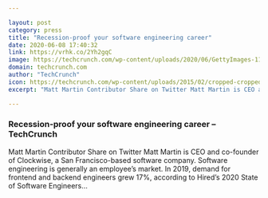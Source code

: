 ```yaml
---

layout: post
category: press
title: "Recession-proof your software engineering career"
date: 2020-06-08 17:40:32
link: https://vrhk.co/2Yh2gqC
image: https://techcrunch.com/wp-content/uploads/2020/06/GettyImages-1159379063.jpg?w=600
domain: techcrunch.com
author: "TechCrunch"
icon: https://techcrunch.com/wp-content/uploads/2015/02/cropped-cropped-favicon-gradient.png?w=180
excerpt: "Matt Martin Contributor Share on Twitter Matt Martin is CEO and co-founder of Clockwise, a San Francisco-based software company. Software engineering is generally an employee’s market. In 2019, demand for frontend and backend engineers grew 17%, according to Hired’s 2020 State of Software Engineers…"

---
```


### Recession-proof your software engineering career – TechCrunch

Matt Martin Contributor Share on Twitter Matt Martin is CEO and co-founder of Clockwise, a San Francisco-based software company. Software engineering is generally an employee’s market. In 2019, demand for frontend and backend engineers grew 17%, according to Hired’s 2020 State of Software Engineers…